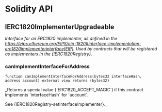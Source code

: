 # Solidity API

## IERC1820ImplementerUpgradeable

_Interface for an ERC1820 implementer, as defined in the
https://eips.ethereum.org/EIPS/eip-1820#interface-implementation-erc1820implementerinterface[EIP].
Used by contracts that will be registered as implementers in the
{IERC1820Registry}._

### canImplementInterfaceForAddress

```solidity
function canImplementInterfaceForAddress(bytes32 interfaceHash, address account) external view returns (bytes32)
```

_Returns a special value (&#x60;ERC1820_ACCEPT_MAGIC&#x60;) if this contract
implements &#x60;interfaceHash&#x60; for &#x60;account&#x60;.

See {IERC1820Registry-setInterfaceImplementer}._

